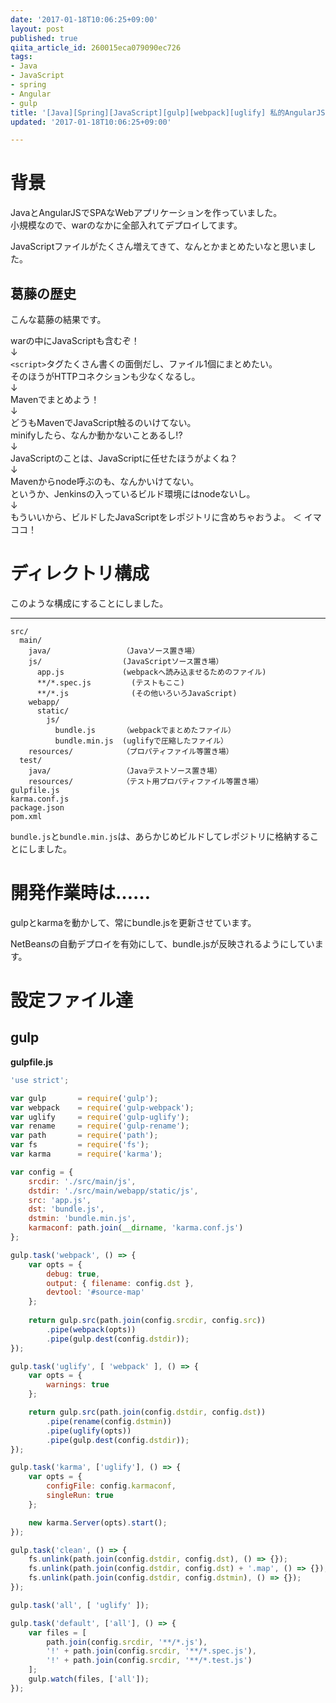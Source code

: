 ```yaml
---
date: '2017-01-18T10:06:25+09:00'
layout: post
published: true
qiita_article_id: 260015eca079090ec726
tags:
- Java
- JavaScript
- spring
- Angular
- gulp
title: '[Java][Spring][JavaScript][gulp][webpack][uglify] 私的AngularJSアプリ開発環境'
updated: '2017-01-18T10:06:25+09:00'

---
```

# 背景  
  
JavaとAngularJSでSPAなWebアプリケーションを作っていました。  
小規模なので、warのなかに全部入れてデプロイしてます。  
  
JavaScriptファイルがたくさん増えてきて、なんとかまとめたいなと思いました。  
  
  
## 葛藤の歴史  
  
こんな葛藤の結果です。  
  
warの中にJavaScriptも含むぞ！  
↓  
`<script>`タグたくさん書くの面倒だし、ファイル1個にまとめたい。  
そのほうがHTTPコネクションも少なくなるし。  
↓  
Mavenでまとめよう！  
↓  
どうもMavenでJavaScript触るのいけてない。  
minifyしたら、なんか動かないことあるし!?  
↓  
JavaScriptのことは、JavaScriptに任せたほうがよくね？  
↓  
Mavenからnode呼ぶのも、なんかいけてない。  
というか、Jenkinsの入っているビルド環境にはnodeないし。  
↓  
もういいから、ビルドしたJavaScriptをレポジトリに含めちゃおうよ。 ＜ イマココ！  
  
  
  
  
# ディレクトリ構成  
  
このような構成にすることにしました。  
  
  
****  
```text:
src/
  main/
    java/                （Javaソース置き場） 
    js/                  (JavaScriptソース置き場）
      app.js             (webpackへ読み込ませるためのファイル)
      **/*.spec.js         (テストもここ)
      **/*.js              (その他いろいろJavaScript)
    webapp/
      static/
        js/
          bundle.js      （webpackでまとめたファイル）
          bundle.min.js  (uglifyで圧縮したファイル）
    resources/           （プロパティファイル等置き場）
  test/
    java/                （Javaテストソース置き場）
    resources/           （テスト用プロパティファイル等置き場）
gulpfile.js
karma.conf.js
package.json
pom.xml
```  
  
`bundle.js`と`bundle.min.js`は、あらかじめビルドしてレポジトリに格納することにしました。  
  
# 開発作業時は……  
  
gulpとkarmaを動かして、常にbundle.jsを更新させています。  
  
NetBeansの自動デプロイを有効にして、bundle.jsが反映されるようにしています。  
  
# 設定ファイル達  
  
## gulp  
  
**gulpfile.js**  
```js:gulpfile.js
'use strict';

var gulp       = require('gulp');
var webpack    = require('gulp-webpack');
var uglify     = require('gulp-uglify');
var rename     = require('gulp-rename');
var path       = require('path');
var fs         = require('fs');
var karma      = require('karma');

var config = {
    srcdir: './src/main/js',
    dstdir: './src/main/webapp/static/js',
    src: 'app.js',
    dst: 'bundle.js',
    dstmin: 'bundle.min.js',
    karmaconf: path.join(__dirname, 'karma.conf.js')
};

gulp.task('webpack', () => {
    var opts = {
        debug: true,
        output: { filename: config.dst },
        devtool: '#source-map'
    };
    
    return gulp.src(path.join(config.srcdir, config.src))
        .pipe(webpack(opts))
        .pipe(gulp.dest(config.dstdir));
});

gulp.task('uglify', [ 'webpack' ], () => {
    var opts = {
        warnings: true
    };

    return gulp.src(path.join(config.dstdir, config.dst))
        .pipe(rename(config.dstmin))
        .pipe(uglify(opts))
        .pipe(gulp.dest(config.dstdir));
});

gulp.task('karma', ['uglify'], () => {
    var opts = {
        configFile: config.karmaconf,
        singleRun: true
    };

    new karma.Server(opts).start();
});

gulp.task('clean', () => {
    fs.unlink(path.join(config.dstdir, config.dst), () => {});
    fs.unlink(path.join(config.dstdir, config.dst) + '.map', () => {});
    fs.unlink(path.join(config.dstdir, config.dstmin), () => {});
});

gulp.task('all', [ 'uglify' ]);

gulp.task('default', ['all'], () => {
    var files = [
        path.join(config.srcdir, '**/*.js'),
        '!' + path.join(config.srcdir, '**/*.spec.js'),
        '!' + path.join(config.srcdir, '**/*.test.js')
    ];
    gulp.watch(files, ['all']);
});

```  
  
